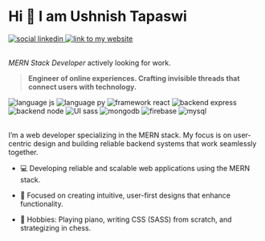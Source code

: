 <h1>Hi 👋 I am Ushnish Tapaswi</h1>

<div>
  <a href="https://www.linkedin.com/in/ushnish-tapaswi-719489267/">
<img src="https://img.shields.io/badge/linkedin-informational?style=flat&logo=linkedin&color=0A66C2" alt="social linkedin"/>
  </a>
  
<a href="https://plushexe351.github.io/Personal-Website">
<img src="https://img.shields.io/badge/my_website-whitesmoke?style=flat&logo=googlechrome&color=white" alt="link to my website"/>
</div>
</a>

<br>

<p><em>MERN Stack Developer</em> actively looking for work.</p>

<blockquote>
<strong>Engineer of online experiences. Crafting invisible threads that connect users with technology.</strong>
</blockquote>

<div>
<img src="https://img.shields.io/badge/Code-JavaScript-informational?style=flat&logo=javascript&color=e1d85f" alt="language js"/>
<img src="https://img.shields.io/badge/Code-Python-informational?style=flat&logo=python&color=6c8cbf&labelColor=white" alt="language py"/>
<img src="https://img.shields.io/badge/Framework-React-informational?style=flat&logo=react&color=66c9c9" alt="framework react"/>
<img src="https://img.shields.io/badge/backend-express-informational?style=flat&logo=express&color=555555" alt="backend express"/>
<img src="https://img.shields.io/badge/backend-node-informational?style=flat&logo=node.js&color=4a7b3f&labelColor=white" alt="backend node"/>
<img src="https://img.shields.io/badge/UI-scss-informational?style=flat&logo=sass&color=9f4c77&labelColor=white" alt="UI sass"/>
<img src="https://img.shields.io/badge/nosql-mongodb-informational?style=flat&logo=mongodb&color=6b9f5f&labelColor=white" alt="mongodb"/>
<img src="https://img.shields.io/badge/nosql-firebase-informational?style=flat&logo=firebase&color=ffb43f" alt="firebase"/>
<img src="https://img.shields.io/badge/DB-MySQL-informational?style=flat&logo=mysql&color=6b8c9f&labelColor=white" alt="mysql"/>

</div>

<br>

<p>I’m a web developer specializing in the MERN stack. My focus is on user-centric design and building reliable backend systems that work seamlessly together.</p>

<ul>
  <li>
    
💻 Developing reliable and scalable web applications using the MERN stack.
  </li>
  <li>
    
🎨 Focused on creating intuitive, user-first designs that enhance functionality.
  </li>
  <li>
🎹 Hobbies: Playing piano, writing CSS (SASS) from scratch, and strategizing in chess.
    
  </li>
</ul>
<!---
plushexe351/plushexe351 is a ✨ special ✨ repository because its `README.md` (this file) appears on your GitHub profile.
You can click the Preview link to take a look at your changes.
--->
